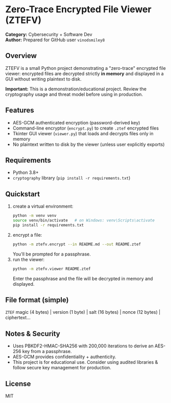 # Zero-Trace Encrypted File Viewer (ZTEFV)

**Category:** Cybersecurity + Software Dev  
**Author:** Prepared for GitHub user `vinodsmiley8`

## Overview
ZTEFV is a small Python project demonstrating a "zero-trace" encrypted file viewer: encrypted files are decrypted strictly **in memory** and displayed in a GUI without writing plaintext to disk.

**Important:** This is a demonstration/educational project. Review the cryptography usage and threat model before using in production.

## Features
- AES-GCM authenticated encryption (password-derived key)
- Command-line encryptor (`encrypt.py`) to create `.ztef` encrypted files
- Tkinter GUI viewer (`viewer.py`) that loads and decrypts files only in memory
- No plaintext written to disk by the viewer (unless user explicitly exports)

## Requirements
- Python 3.8+
- `cryptography` library (`pip install -r requirements.txt`)

## Quickstart
1. create a virtual environment:
   ```bash
   python -m venv venv
   source venv/bin/activate   # on Windows: venv\Scripts\activate
   pip install -r requirements.txt
   ```
2. encrypt a file:
   ```bash
   python -m ztefv.encrypt --in README.md --out README.ztef
   ```
   You'll be prompted for a passphrase.
3. run the viewer:
   ```bash
   python -m ztefv.viewer README.ztef
   ```
   Enter the passphrase and the file will be decrypted in memory and displayed.

## File format (simple)
`ZTEF` magic (4 bytes) | version (1 byte) | salt (16 bytes) | nonce (12 bytes) | ciphertext...

## Notes & Security
- Uses PBKDF2-HMAC-SHA256 with 200,000 iterations to derive an AES-256 key from a passphrase.
- AES-GCM provides confidentiality + authenticity.
- This project is for educational use. Consider using audited libraries & follow secure key management for production.

## License
MIT
